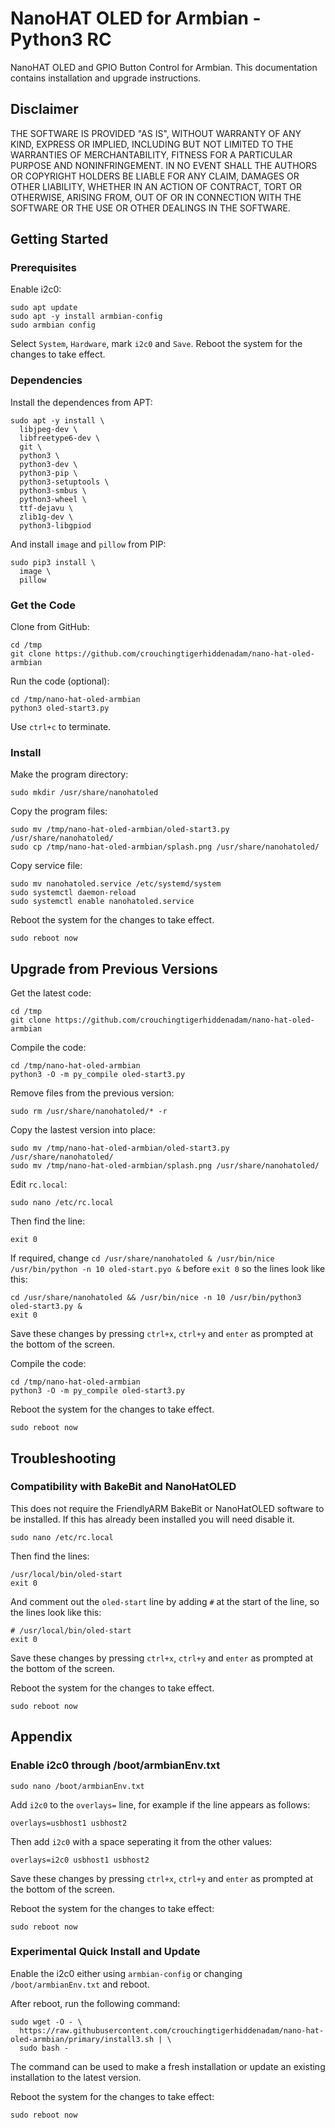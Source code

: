 # NanoHAT OLED for Armbian - Python3 RC
NanoHAT OLED and GPIO Button Control for Armbian. This documentation contains installation and upgrade instructions.

## Disclaimer

THE SOFTWARE IS PROVIDED "AS IS", WITHOUT WARRANTY OF ANY KIND, EXPRESS OR
IMPLIED, INCLUDING BUT NOT LIMITED TO THE WARRANTIES OF MERCHANTABILITY,
FITNESS FOR A PARTICULAR PURPOSE AND NONINFRINGEMENT. IN NO EVENT SHALL THE
AUTHORS OR COPYRIGHT HOLDERS BE LIABLE FOR ANY CLAIM, DAMAGES OR OTHER
LIABILITY, WHETHER IN AN ACTION OF CONTRACT, TORT OR OTHERWISE, ARISING FROM,
OUT OF OR IN CONNECTION WITH THE SOFTWARE OR THE USE OR OTHER DEALINGS IN
THE SOFTWARE.

## Getting Started

### Prerequisites

Enable i2c0:
```
sudo apt update
sudo apt -y install armbian-config
sudo armbian config
```
Select `System`, `Hardware`, mark `i2c0` and `Save`. Reboot the system for the changes to take effect.

### Dependencies
Install the dependences from APT:
```
sudo apt -y install \
  libjpeg-dev \
  libfreetype6-dev \
  git \
  python3 \
  python3-dev \
  python3-pip \
  python3-setuptools \
  python3-smbus \
  python3-wheel \
  ttf-dejavu \
  zlib1g-dev \
  python3-libgpiod
```
And install `image` and `pillow` from PIP:
```
sudo pip3 install \
  image \
  pillow
```
### Get the Code
Clone from GitHub:
```
cd /tmp
git clone https://github.com/crouchingtigerhiddenadam/nano-hat-oled-armbian
```

Run the code (optional):
```
cd /tmp/nano-hat-oled-armbian
python3 oled-start3.py
```
Use `ctrl+c` to terminate.

### Install
Make the program directory:
```
sudo mkdir /usr/share/nanohatoled
```
Copy the program files:
```
sudo mv /tmp/nano-hat-oled-armbian/oled-start3.py /usr/share/nanohatoled/
sudo cp /tmp/nano-hat-oled-armbian/splash.png /usr/share/nanohatoled/
```
Copy service file:
```
sudo mv nanohatoled.service /etc/systemd/system
sudo systemctl daemon-reload
sudo systemctl enable nanohatoled.service
```
Reboot the system for the changes to take effect.
```
sudo reboot now
```

## Upgrade from Previous Versions
Get the latest code:
```
cd /tmp
git clone https://github.com/crouchingtigerhiddenadam/nano-hat-oled-armbian
```
Compile the code:
```
cd /tmp/nano-hat-oled-armbian
python3 -O -m py_compile oled-start3.py
```
Remove files from the previous version:
```
sudo rm /usr/share/nanohatoled/* -r
```
Copy the lastest version into place:
```
sudo mv /tmp/nano-hat-oled-armbian/oled-start3.py /usr/share/nanohatoled/
sudo mv /tmp/nano-hat-oled-armbian/splash.png /usr/share/nanohatoled/
```
Edit `rc.local`:
```
sudo nano /etc/rc.local
```
Then find the line:
```
exit 0
```
If required, change `cd /usr/share/nanohatoled & /usr/bin/nice /usr/bin/python -n 10 oled-start.pyo &` before `exit 0` so the lines look like this:
```
cd /usr/share/nanohatoled && /usr/bin/nice -n 10 /usr/bin/python3 oled-start3.py &
exit 0
```
Save these changes by pressing `ctrl+x`, `ctrl+y` and `enter` as prompted at the bottom of the screen.   
  
Compile the code:
```
cd /tmp/nano-hat-oled-armbian
python3 -O -m py_compile oled-start3.py
```
Reboot the system for the changes to take effect.
```
sudo reboot now
```

## Troubleshooting

### Compatibility with BakeBit and NanoHatOLED
This does not require the FriendlyARM BakeBit or NanoHatOLED software to be installed. If this has already been installed you will need disable it.
```
sudo nano /etc/rc.local
```
Then find the lines:
```
/usr/local/bin/oled-start
exit 0
```
And comment out the `oled-start` line by adding `#` at the start of the line, so the lines look like this:
```
# /usr/local/bin/oled-start
exit 0
```
Save these changes by pressing `ctrl+x`, `ctrl+y` and `enter` as prompted at the bottom of the screen.   
   
Reboot the system for the changes to take effect.
```
sudo reboot now
```

## Appendix

### Enable i2c0 through /boot/armbianEnv.txt
```
sudo nano /boot/armbianEnv.txt
```
Add `i2c0` to the `overlays=` line, for example if the line appears as follows:
```
overlays=usbhost1 usbhost2
```
Then add `i2c0` with a space seperating it from the other values:
```
overlays=i2c0 usbhost1 usbhost2
```
Save these changes by pressing `ctrl+x`, `ctrl+y` and `enter` as prompted at the bottom of the screen.  
    
Reboot the system for the changes to take effect:
```
sudo reboot now
```

### Experimental Quick Install and Update
   
Enable the i2c0 either using `armbian-config` or changing `/boot/armbianEnv.txt` and reboot.   
   
After reboot, run the following command:
```
sudo wget -O - \
  https://raw.githubusercontent.com/crouchingtigerhiddenadam/nano-hat-oled-armbian/primary/install3.sh | \
  sudo bash -
```
The command can be used to make a fresh installation or update an existing installation to the latest version.
   
Reboot the system for the changes to take effect:
```
sudo reboot now
```
